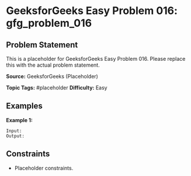 # GeeksforGeeks Easy Problem 016: gfg_problem_016

## Problem Statement

This is a placeholder for GeeksforGeeks Easy Problem 016.
Please replace this with the actual problem statement.

**Source:** GeeksforGeeks (Placeholder)

**Topic Tags:** #placeholder
**Difficulty:** Easy

## Examples

**Example 1:**

```
Input:
Output:
```

## Constraints

- Placeholder constraints.
